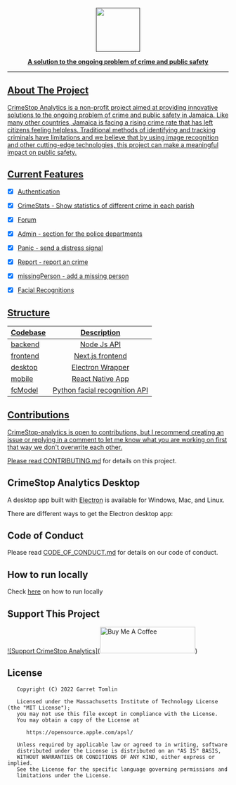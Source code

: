 <a href=""><p align="center">
<img height=100 src="https://github.com/GarretTomlin/CrimeStop-Analytics/blob/main/docs/logo.png"/>
<p align="center">
  <strong>A solution to the ongoing problem of crime and public safety</strong>
</p>

---

## About The Project
CrimeStop Analytics is a non-profit project aimed at providing innovative solutions to the ongoing problem of crime and public safety in Jamaica. Like many other countries, Jamaica is facing a rising crime rate that has left citizens feeling helpless. Traditional methods of identifying and tracking criminals have limitations and we believe that by using image recognition and other cutting-edge technologies, this project can make a meaningful impact on public safety.

## Current Features

- [x] Authentication
- [x] CrimeStats          -  Show statistics of different crime in each parish
- [x] Forum
- [x] Admin               -  section for the police departments
- [x] Panic               -  send a distress signal 
- [x] Report              -  report an crime 
- [x] missingPerson       -  add a missing person
- [x] Facial Recognitions





## Structure

| Codebase               |      Description          |
| :--------------------  | :-----------------------: |
| [backend](backend)     |   Node Js API             |
| [frontend](frontend)   |   Next.js frontend        |
| [desktop](desktop)     |   Electron Wrapper        |
| [mobile](mobile)       |   React Native App        |
| [fcModel](fcModel)     |   Python facial recognition API|


## Contributions

CrimeStop-analytics is open to contributions, but I recommend creating an issue or replying in a comment to let me know what you are working on first that way we don't overwrite each other.

Please read [CONTRIBUTING.md]() for details on this project.

## CrimeStop Analytics Desktop

A desktop app built with [Electron](https://www.electronjs.org/) is available for Windows, Mac, and Linux.

There are different ways to get the Electron desktop app:


## Code of Conduct

Please read [CODE_OF_CONDUCT.md](https://github.com/GarretTomlin/CrimeStop-Analytics/blob/main/CODE_OF_CONDUCT.md) for details on our code of conduct.

## How to run locally

Check <a href="">here</a> on how to run locally</a>

## Support This Project
[![Support CrimeStop Analytics](<a href="https://www.buymeacoffee.com/crimeStop" target="_blank"><img src="https://cdn.buymeacoffee.com/buttons/v2/default-yellow.png" alt="Buy Me A Coffee" style="height: 60px !important;width: 217px !important;" ></a>)](https://www.buymeacoffee.com/crimeStop)


## License
```
   Copyright (C) 2022 Garret Tomlin

   Licensed under the Massachusetts Institute of Technology License (the "MIT License");
   you may not use this file except in compliance with the License.
   You may obtain a copy of the License at

      https://opensource.apple.com/apsl/

   Unless required by applicable law or agreed to in writing, software
   distributed under the License is distributed on an "AS IS" BASIS,
   WITHOUT WARRANTIES OR CONDITIONS OF ANY KIND, either express or implied.
   See the License for the specific language governing permissions and
   limitations under the License.
```
  